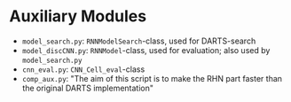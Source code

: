 # Auxiliary Modules

* `model_search.py`: `RNNModelSearch`-class, used for DARTS-search
* `model_discCNN.py`: `RNNModel`-class, used for evaluation; also used by `model_search.py`
* `cnn_eval.py`: `CNN_Cell_eval`-class
* `comp_aux.py`: "The aim of this script is to make the RHN part faster than the original DARTS implementation"
